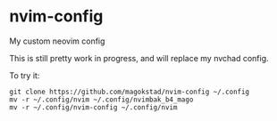 # nvim-config

My custom neovim config

This is still pretty work in progress, 
and will replace my nvchad config.

To try it: 
```
git clone https://github.com/magokstad/nvim-config ~/.config
mv -r ~/.config/nvim ~/.config/nvimbak_b4_mago
mv -r ~/.config/nvim-config ~/.config/nvim
```

